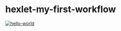 # hexlet-my-first-workflow
[![hello-world](https://github.com/ru3aah/hexlet-my-first-workflow/actions/workflows/hello-world.yml/badge.svg)](https://github.com/ru3aah/hexlet-my-first-workflow/actions/workflows/hello-world.yml)
